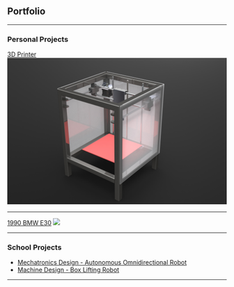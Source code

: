 ## Portfolio

---

### Personal Projects 

[3D Printer](/sample_page)
<img src="images/Render2.JPG?raw=true"/>

---
[1990 BMW E30](/pdf/sample_presentation.pdf)
<img src="images/dummy_thumbnail.jpg?raw=true"/>

---

### School Projects

- [Mechatronics Design - Autonomous Omnidirectional Robot](http://example.com/)
- [Machine Design - Box Lifting Robot](http://example.com/)


---




